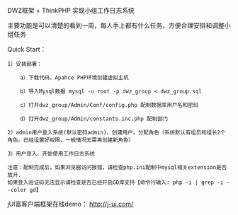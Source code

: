 DWZ框架 + ThinkPHP 实现小组工作日志系统

主要功能是可以清楚的看到一周，每人手上都有什么任务，方便合理安排和调整小组任务

Quick Start：

	1）安装部署：

		a）下载代码，Apahce PHP环境创建虚拟主机

		b）导入Mysql数据 mysql -u root -p dwz_group < dwz_group.sql

		c）打开dwz_group/Admin/Conf/config.php 配制数据库用户名和密码

		d）打开dwz_group/Admin/constants.inc.php 配制部门

	2）admin用户登入系统(默认密码admin)，创建用户，分配角色（系统默认有组员和组长2个角色，已经设置好权限，一般情况无需再创建新角色）

	3）用户登入，开始使用工作日志系统

	注意：配制完成后，如果浏览器访问报错，请检查php.ini配制中mysql相关extension是否放开.
	如果登入验证码无法显示请检查是否已经开启GD库支持【命令行输入: php -i | grep -i --color gd】

jUI富客户端框架在线demo： http://j-ui.com/